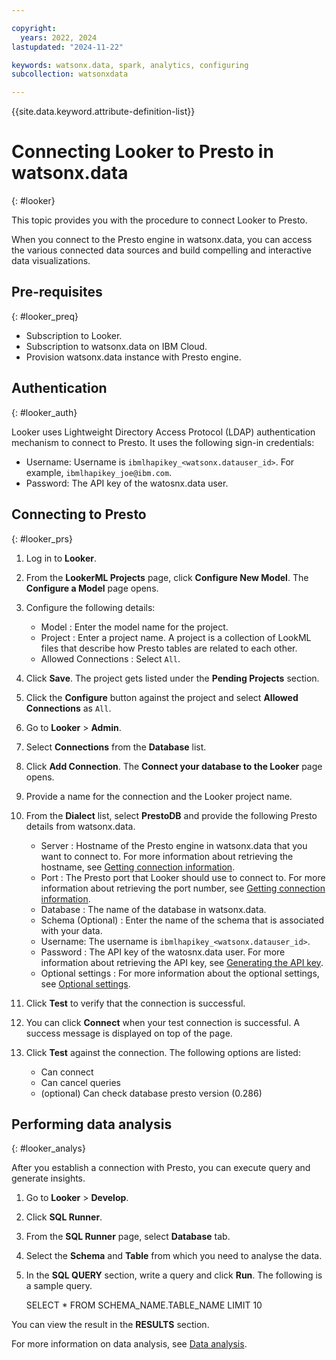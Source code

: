 ```yaml
---

copyright:
  years: 2022, 2024
lastupdated: "2024-11-22"

keywords: watsonx.data, spark, analytics, configuring
subcollection: watsonxdata

---
```


{{site.data.keyword.attribute-definition-list}}

# Connecting Looker to Presto in watsonx.data
{: #looker}

This topic provides you with the procedure to connect Looker to Presto.

When you connect to the Presto engine in watsonx.data, you can access the various connected data sources and build compelling and interactive data visualizations.


## Pre-requisites
{: #looker_preq}


* Subscription to Looker.
* Subscription to watsonx.data on IBM Cloud.
* Provision watsonx.data instance with Presto engine.


## Authentication
{: #looker_auth}

Looker uses Lightweight Directory Access Protocol (LDAP) authentication mechanism to connect to Presto. It uses the following sign-in credentials:
* Username: Username is `ibmlhapikey_<watsonx.datauser_id>`. For example, `ibmlhapikey_joe@ibm.com`.
* Password: The API key of the watosnx.data user.

## Connecting to Presto
{: #looker_prs}

1. Log in to **Looker**.
2. From the **LookerML Projects** page, click **Configure New Model**. The **Configure a Model** page opens.
3. Configure the following details:

    * Model : Enter the model name for the project.
    * Project : Enter a project name. A project is a collection of LookML files that describe how Presto tables are related to each other.
    * Allowed Connections : Select `All`.

4.	Click **Save**. The project gets listed under the **Pending Projects** section.
5.	Click the **Configure** button against the project and select **Allowed Connections** as `All`.
6.	Go to **Looker** > **Admin**.
7.	Select **Connections** from the **Database** list.
8.	Click **Add Connection**. The **Connect your database to the Looker** page opens.
9.	Provide a name for the connection and the Looker project name.
10.	From the **Dialect** list, select **PrestoDB** and provide the following Presto details from watsonx.data.

    * Server : Hostname of the Presto engine in watsonx.data that you want to connect to. For more information about retrieving the hostname, see [Getting connection information]({{site.data.keyword.ref-get_connection-link}}).
    * Port : The Presto port that Looker should use to connect to. For more information about retrieving the port number, see [Getting connection information]({{site.data.keyword.ref-get_connection-link}}).
    * Database : The name of the database in watsonx.data.
    * Schema (Optional) : Enter the name of the schema that is associated with your data.
    * Username: The username is `ibmlhapikey_<watsonx.datauser_id>`.
    * Password : The API key of the watosnx.data user. For more information about retrieving the API key, see [Generating the API key]({{site.data.keyword.ref-con-presto-serv-link}}).
    * Optional settings : For more information about the optional settings, see [Optional settings](https://cloud.google.com/looker/docs/connecting-to-your-db#optional_settings).


11.	Click **Test** to verify that the connection is successful.
12.	You can click **Connect** when your test connection is successful. A success message is displayed on top of the page.
13.	Click **Test** against the connection. The following options are listed:

    * Can connect
    * Can cancel queries
    * (optional) Can check database presto version (0.286)



## Performing data analysis
{: #looker_analys}

After you establish a connection with Presto, you can execute query and generate insights.

1.	Go to **Looker** > **Develop**.
2.	Click **SQL Runner**.
3.	From the **SQL Runner** page, select **Database** tab.
4.	Select the **Schema** and **Table** from which you need to analyse the data.
5.	In the **SQL QUERY** section, write a query and click **Run**. The following is a sample query.

    SELECT * FROM SCHEMA_NAME.TABLE_NAME LIMIT 10

You can view the result in the **RESULTS** section.

For more information on data analysis, see [Data analysis](https://cloud.google.com/looker/docs/connecting-to-your-db).
